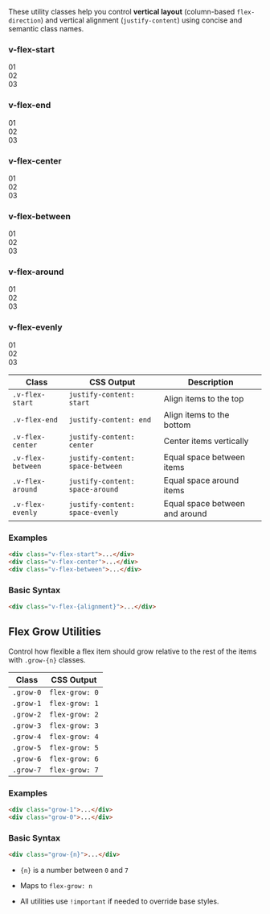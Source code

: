 These utility classes help you control **vertical layout** (column-based `flex-direction`) and vertical alignment (`justify-content`) using concise and semantic class names.

<div class="h-flex-evenly">
<div>
<h3>v-flex-start</h3>
<div class="mx-auto border light:hatching-grey-100 light:border-grey-100 dark:hatching-grey-900 dark:border-grey-900 rounded v-flex-start gap-3 text-center rounded w-64px h-256px">
<div class="p-3 bg-red fit-content rounded ">01</div>
<div class="p-3 bg-red rounded ">02</div>
<div class="p-3 bg-red rounded ">03</div>
</div>
</div>    
<div>
<h3>v-flex-end</h3>
<div class="mx-auto border light:hatching-grey-100 light:border-grey-100 dark:hatching-grey-900 dark:border-grey-900 rounded v-flex-end gap-3 text-center rounded w-64px h-256px">
<div class="p-3 bg-red fit-content rounded ">01</div>
<div class="p-3 bg-red rounded ">02</div>
<div class="p-3 bg-red rounded ">03</div>
</div>
</div>  
<div>
<h3>v-flex-center</h3>
<div class="mx-auto border light:hatching-grey-100 light:border-grey-100 dark:hatching-grey-900 dark:border-grey-900 rounded v-flex-center gap-3 text-center rounded w-64px h-256px">
<div class="p-3 bg-red fit-content rounded ">01</div>
<div class="p-3 bg-red rounded ">02</div>
<div class="p-3 bg-red rounded ">03</div>
</div>
</div>    
<div>
<h3>v-flex-between</h3>
<div class="mx-auto border light:hatching-grey-100 light:border-grey-100 dark:hatching-grey-900 dark:border-grey-900 rounded v-flex-between gap-3 text-center rounded w-64px h-256px">
<div class="p-3 bg-red fit-content rounded ">01</div>
<div class="p-3 bg-red rounded ">02</div>
<div class="p-3 bg-red rounded ">03</div>
</div>
</div>  <div>
<h3>v-flex-around</h3>
<div class="mx-auto border light:hatching-grey-100 light:border-grey-100 dark:hatching-grey-900 dark:border-grey-900 rounded v-flex-around gap-3 text-center rounded w-64px h-256px">
<div class="p-3 bg-red fit-content rounded ">01</div>
<div class="p-3 bg-red rounded ">02</div>
<div class="p-3 bg-red rounded ">03</div>
</div>
</div>  <div>
<h3>v-flex-evenly</h3>
<div class="mx-auto border light:hatching-grey-100 light:border-grey-100 dark:hatching-grey-900 dark:border-grey-900 rounded v-flex-evenly gap-3 text-center rounded w-64px h-256px">
<div class="p-3 bg-red fit-content rounded ">01</div>
<div class="p-3 bg-red rounded ">02</div>
<div class="p-3 bg-red rounded ">03</div>
</div>
</div>  
</div>

| Class             | CSS Output                       | Description                    |
| ----------------- | -------------------------------- | ------------------------------ |
| `.v-flex-start`   | `justify-content: start`         | Align items to the top         |
| `.v-flex-end`     | `justify-content: end`           | Align items to the bottom      |
| `.v-flex-center`  | `justify-content: center`        | Center items vertically        |
| `.v-flex-between` | `justify-content: space-between` | Equal space between items      |
| `.v-flex-around`  | `justify-content: space-around`  | Equal space around items       |
| `.v-flex-evenly`  | `justify-content: space-evenly`  | Equal space between and around |





### Examples

```html
<div class="v-flex-start">...</div>
<div class="v-flex-center">...</div>
<div class="v-flex-between">...</div>
```





### Basic Syntax

```html
<div class="v-flex-{alignment}">...</div>
```



## Flex Grow Utilities

Control how flexible a flex item should grow relative to the rest of the items with `.grow-{n}` classes.


| Class     | CSS Output     |
| --------- | -------------- |
| `.grow-0` | `flex-grow: 0` |
| `.grow-1` | `flex-grow: 1` |
| `.grow-2` | `flex-grow: 2` |
| `.grow-3` | `flex-grow: 3` |
| `.grow-4` | `flex-grow: 4` |
| `.grow-5` | `flex-grow: 5` |
| `.grow-6` | `flex-grow: 6` |
| `.grow-7` | `flex-grow: 7` |


### Examples

```html
<div class="grow-1">...</div>
<div class="grow-0">...</div>
```

### Basic Syntax

```html
<div class="grow-{n}">...</div>
```

* `{n}` is a number between `0` and `7`
* Maps to `flex-grow: n`


* All utilities use `!important` if needed to override base styles.